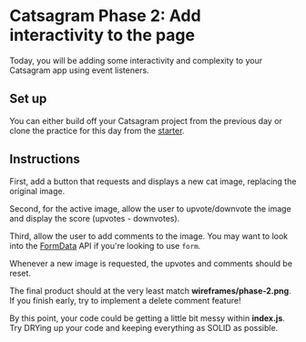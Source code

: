 # Catsagram Phase 2: Add interactivity to the page

Today, you will be adding some interactivity and complexity to your Catsagram
app using event listeners.

## Set up

You can either build off your Catsagram project from the previous day or
clone the practice for this day from the [starter].

## Instructions

First, add a button that requests and displays a new cat image, replacing the
original image.

Second, for the active image, allow the user to upvote/downvote the image and
display the score (upvotes - downvotes).

Third, allow the user to add comments to the image. You may want to look into
the [FormData] API if you're looking to use `form`.

Whenever a new image is requested, the upvotes and comments should be reset.

The final product should at the very least match __wireframes/phase-2.png__. If
you finish early, try to implement a delete comment feature!

By this point, your code could be getting a little bit messy within
__index.js__. Try DRYing up your code and keeping everything as SOLID as
possible.

[starter]: https://github.com/appacademy/practice-for-week-09-catsagram-long-practice-day-2
[FormData]: https://developer.mozilla.org/en-US/docs/Web/API/FormData